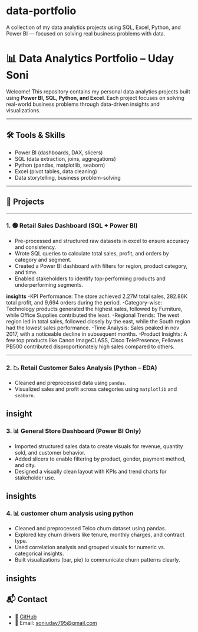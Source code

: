 # data-portfolio
A collection of my data analytics projects using SQL, Excel, Python, and Power BI — focused on solving real business problems with data.

# 📊 Data Analytics Portfolio – Uday Soni

Welcome! This repository contains my personal data analytics projects built using **Power BI, SQL, Python, and Excel**. Each project focuses on solving real-world business problems through data-driven insights and visualizations.

---

## 🛠️ Tools & Skills

- Power BI (dashboards, DAX, slicers)
- SQL (data extraction, joins, aggregations)
- Python (pandas, matplotlib, seaborn)
- Excel (pivot tables, data cleaning)
- Data storytelling, business problem-solving

---

## 📁 Projects

---

### 1. 🟢 Retail Sales Dashboard (SQL + Power BI)

- Pre-processed and structured raw datasets in excel to ensure accuracy and consistency.
- Wrote SQL queries to calculate total sales, profit, and orders by category and segment.
- Created a Power BI dashboard with filters for region, product category, and time.
- Enabled stakeholders to identify top-performing products and underperforming segments.

**insights**
-KPI Performance: The store achieved 2.27M total sales, 282.86K total profit, and 9,694 orders during the period.
-Category-wise: Technology products generated the highest sales, followed by Furniture, while Office Supplies contributed the least.
-Regional Trends: The west region led in total sales, followed closely by the east, while the South region had the lowest sales performance.
-Time Analysis: Sales peaked in nov 2017, with a noticeable decline in subsequent months.
-Product Insights: A few top products like Canon ImageCLASS, Cisco TelePresence, Fellowes PB500 contributed disproportionately high sales compared to others.

---

### 2. 📉 Retail Customer Sales Analysis (Python – EDA)

- Cleaned and preprocessed data using `pandas`.
- Visualized sales and profit across categories using `matplotlib` and `seaborn`.

**insight**
---

### 3. 📊 General Store Dashboard (Power BI Only)

- Imported structured sales data to create visuals for revenue, quantity sold, and customer behavior.
- Added slicers to enable filtering by product, gender, payment method, and city.
- Designed a visually clean layout with KPIs and trend charts for stakeholder use.
  
**insights**
---

### 4. 📊 customer churn analysis using python

- Cleaned and preprocessed Telco churn dataset using pandas.
- Explored key churn drivers like tenure, monthly charges, and contract type.
- Used correlation analysis and grouped visuals for numeric vs. categorical insights.
- Built visualizations (bar, pie) to communicate churn patterns clearly.

**insights**
---

## 📬 Contact

- 🐙 [GitHub](https://github.com/udaysoni)
- 📧 Email: soniuday795@gmail.com

